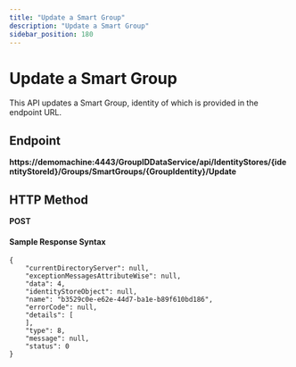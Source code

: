 ```yaml
---
title: "Update a Smart Group"
description: "Update a Smart Group"
sidebar_position: 180
---
```


# Update a Smart Group

This API updates a Smart Group, identity of which is provided in the endpoint URL.

## Endpoint

**https://demomachine:4443/GroupIDDataService/api/IdentityStores/{identityStoreId}/Groups/SmartGroups/{GroupIdentity}/Update**

## HTTP Method

**POST**

#### Sample Response Syntax

```
{
    "currentDirectoryServer": null,
    "exceptionMessagesAttributeWise": null,
    "data": 4,
    "identityStoreObject": null,
    "name": "b3529c0e-e62e-44d7-ba1e-b89f610bd186",
    "errorCode": null,
    "details": [
    ],
    "type": 8,
    "message": null,
    "status": 0
}
```
